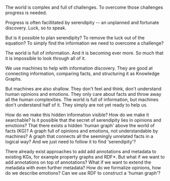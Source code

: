 The world is complex and full of challenges. To overcome those challenges progress is needed.

Progress is often facillitated by serendipity -- an unplanned and fortunate discovery. Luck, so to speak.

But is it possible to plan serendipity? To remove the luck out of the equation? To simply find the information we need to overcome a challenge?

The world is full of information. And it is becoming ever more. So much that it is impossible to look through all of it.

We use machines to help with information discovery. They are good at connecting information, comparing facts, and structuring it as Knowledge Graphs.

But machines are also shallow. They don't feel and think, don't understand human opinions and emotions. They only care about facts and throw away all the human complexities. The world is full of information, but machines don't understand half of it. They simply are not yet ready to help us.

How do we make this hidden information visible? How do we make it searchable? Is it possible that the secret of serendipity lies in opinions and emotions? That there exists a hidden 'human graph' above the world of facts (KG)? A graph full of opinions and emotions, not understandable by machines? A graph that connects all the seemingly unrelated facts in a logical way? And we just need to follow it to find 'serendipity'?

There already exist approaches to add add annotations and metadata to existing KGs, for example property graphs and RDF*. But what if we want to add annotations on top of annotations? What if we want to extend the metadata with even further metadata? How do we formalize opinions, how do we describe emotions? Can we use RDF to construct a 'human graph'?
